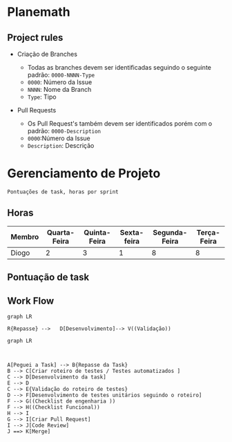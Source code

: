 #  Planemath

## Project rules

 - Criação de Branches
	 - Todas as branches devem ser identificadas seguindo o seguinte padrão: `0000-NNNN-Type `
	 - `0000`: Número da Issue
	 - `NNNN`: Nome da Branch 
	 - `Type`: Tipo
	
 - Pull Requests
	- Os Pull Request's também devem ser identificados porém com o padrão: `0000-Description `
	- `0000`:Número da Issue
	- `Description`: Descrição



# Gerenciamento de Projeto 

	Pontuações de task, horas por sprint

## Horas

|Membro| Quarta-Feira | Quinta-Feira | Sexta-feira | Segunda-Feira | Terça-Feira |
|--|--------------|--------------|-------------|---------------|-------------|
|Diogo| 2 | 3 | 1 | 8 | 8 |


## Pontuação de task


## Work Flow


```mermaid
graph LR

R{Repasse} -->   D[Desenvolvimento]--> V((Validação))
```
```mermaid
graph LR



A[Peguei a Task] --> B{Repasse da Task}
B --> C[Criar roteiro de testes / Testes automatizados ] 
C --> D[Desenvolvimento da task] 
E --> D
C --> E{Validação do roteiro de testes}
D --> F[Desenvolvimento de testes unitários seguindo o roteiro]
F --> G((Checklist de engenharia ))
F --> H((Checklist Funcional))
H --> I
G --> I[Criar Pull Request]
I --> J[Code Review]
J ==> K[Merge]

```
